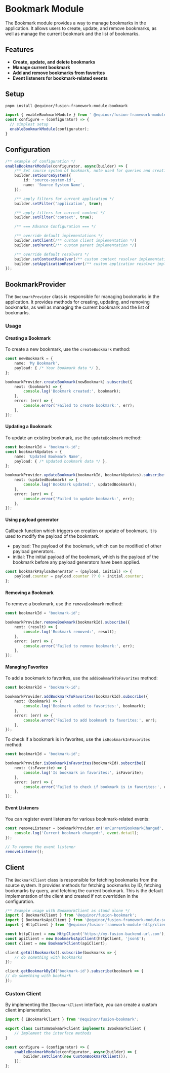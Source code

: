 # Bookmark Module

The Bookmark module provides a way to manage bookmarks in the application. It allows users to create, update, and remove bookmarks, as well as manage the current bookmark and the list of bookmarks.

## Features

- **Create, update, and delete bookmarks**
- **Manage current bookmark**
- **Add and remove bookmarks from favorites**
- **Event listeners for bookmark-related events**

## Setup

```bash
pnpm install @equinor/fusion-framework-module-bookmark
```

```ts
import { enableBookmarkModule } from ' @equinor/fusion-framework-module-bookmark'
const configure = (configurator) => {
  // simplest setup
  enableBookmarkModule(configurator);
}
```

## Configuration
```ts
/** example of configuration */
enableBookmarkModule(configurator, async(builder) => {
    /** Set source system of bookmark, note used for queries and creation */
    builder.setSourceSystem({
        id: 'source-system-id',
        name: 'Source System Name',
    });

    /** apply filters for current application */
    builder.setFilter('application', true);

    /** apply filters for current context */
    builder.setFilter('context', true);

    /** === Advance Configuration === */

    /** override default implementations */
    builder.setClient(/** custom client implementation */)
    builder.setParent(/** custom parent implementation */)

    /** override default resolvers */
    builder.setContextResolver(/** custom context resolver implementation */)
    builder.setApplicationResolver(/** custom application resolver implementation */)
});
```


## BookmarkProvider

The `BookmarkProvider` class is responsible for managing bookmarks in the application. It provides methods for creating, updating, and removing bookmarks, as well as managing the current bookmark and the list of bookmarks.



### Usage


#### Creating a Bookmark

To create a new bookmark, use the `createBookmark` method:

```ts
const newBookmark = {
    name: 'My Bookmark',
    payload: { /* Your bookmark data */ },
};

bookmarkProvider.createBookmark(newBookmark).subscribe({
    next: (bookmark) => {
        console.log('Bookmark created:', bookmark);
    },
    error: (err) => {
        console.error('Failed to create bookmark:', err);
    },
});
```


#### Updating a Bookmark

To update an existing bookmark, use the `updateBookmark` method:

```ts
const bookmarkId = 'bookmark-id';
const bookmarkUpdates = {
    name: 'Updated Bookmark Name',
    payload: { /* Updated bookmark data */ },
};

bookmarkProvider.updateBookmark(bookmarkId, bookmarkUpdates).subscribe({
    next: (updatedBookmark) => {
        console.log('Bookmark updated:', updatedBookmark);
    },
    error: (err) => {
        console.error('Failed to update bookmark:', err);
    },
});
```

#### Using payload generator

Callback function which triggers on creation or update of bookmark. It is used to modify the payload of the bookmark.

- payload: The payload of the bookmark, which can be modified of other payload generators.
- initial: The initial payload of the bookmark, which is the payload of the bookmark before any payload generators have been applied.

```ts
const bookmarkPayloadGenerator = (payload, initial) => {
    payload.counter = payload.counter ?? 0 + initial.counter;
};
```

#### Removing a Bookmark

To remove a bookmark, use the `removeBookmark` method:

```ts
const bookmarkId = 'bookmark-id';

bookmarkProvider.removeBookmark(bookmarkId).subscribe({
    next: (result) => {
        console.log('Bookmark removed:', result);
    },
    error: (err) => {
        console.error('Failed to remove bookmark:', err);
    },
});
```


#### Managing Favorites

To add a bookmark to favorites, use the `addBookmarkToFavorites` method:

```ts
const bookmarkId = 'bookmark-id';

bookmarkProvider.addBookmarkToFavorites(bookmarkId).subscribe({
    next: (bookmark) => {
        console.log('Bookmark added to favorites:', bookmark);
    },
    error: (err) => {
        console.error('Failed to add bookmark to favorites:', err);
    },
});
```


To check if a bookmark is in favorites, use the `isBookmarkInFavorites` method:

```ts
const bookmarkId = 'bookmark-id';

bookmarkProvider.isBookmarkInFavorites(bookmarkId).subscribe({
    next: (isFavorite) => {
        console.log('Is bookmark in favorites:', isFavorite);
    },
    error: (err) => {
        console.error('Failed to check if bookmark is in favorites:', err);
    },
});
```


#### Event Listeners

You can register event listeners for various bookmark-related events:

```ts
const removeListener = bookmarkProvider.on('onCurrentBookmarkChanged', (event) => {
    console.log('Current bookmark changed:', event.detail);
});

// To remove the event listener
removeListener();
```

## Client

The `BookmarkClient` class is responsible for fetching bookmarks from the source system. It provides methods for fetching bookmarks by ID, fetching bookmarks by query, and fetching the current bookmark. This is the default implementation of the client and created if not overridden in the configuration.

```ts
/** Example usage with BookmarkClient as stand alone */
import { BookmarkClient } from '@equinor/fusion-bookmark';
import { BookmarksApiClient } from '@equinor/fusion-framework-module-services/bookmarks';
import { HttpClient } from '@equinor/fusion-framework-module-http/client';

const httpClient = new HttpClient('https://my-fusion-backend-url.com');
const apiClient = new BookmarksApiClient(httpClient, 'json$');
const client = new BookmarkClient(apiClient);

client.getAllBookmarks().subscribe(bookmarks => {
    // do something with bookmarks
});

client.getBookmarkById('bookmark-id').subscribe(bookmark => {
// do something with bookmark
});
```

### Custom Client

By implementing the `IBookmarkClient` interface, you can create a custom client implementation.

```typescript
import { IBookmarkClient } from '@equinor/fusion-bookmark';

export class CustomBookmarkClient implements IBookmarkClient {
    // Implement the interface methods
}

const configure = (configurator) => {
    enableBookmarkModule(configurator, async(builder) => {
        builder.setClient(new CustomBookmarkClient());
    });
};
```

